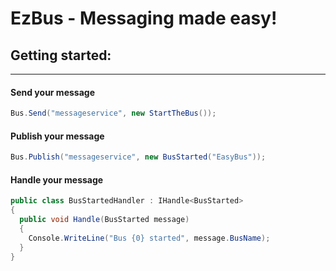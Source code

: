EzBus - Messaging made easy!
===============================

## Getting started: 
-------------------------------

#### Send your message

```C#
Bus.Send("messageservice", new StartTheBus());
```

#### Publish your message

```C#
Bus.Publish("messageservice", new BusStarted("EasyBus"));
```

#### Handle your message

```C#
public class BusStartedHandler : IHandle<BusStarted> 
{
  public void Handle(BusStarted message)
  {
    Console.WriteLine("Bus {0} started", message.BusName);
  }
}
```

